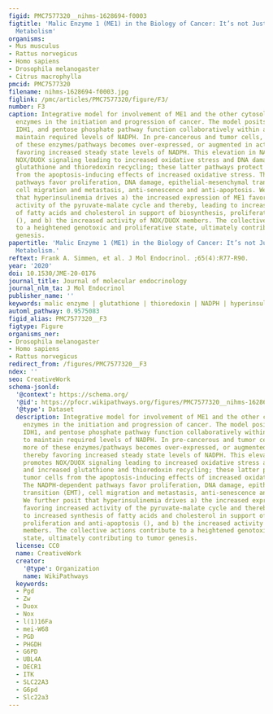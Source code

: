 ```yaml
---
figid: PMC7577320__nihms-1628694-f0003
figtitle: 'Malic Enzyme 1 (ME1) in the Biology of Cancer: It’s not Just Intermediary
  Metabolism'
organisms:
- Mus musculus
- Rattus norvegicus
- Homo sapiens
- Drosophila melanogaster
- Citrus macrophylla
pmcid: PMC7577320
filename: nihms-1628694-f0003.jpg
figlink: /pmc/articles/PMC7577320/figure/F3/
number: F3
caption: Integrative model for involvement of ME1 and the other cytosolic NADP-reducing
  enzymes in the initiation and progression of cancer. The model posits that ME1,
  IDH1, and pentose phosphate pathway function collaboratively within a network to
  maintain required levels of NADPH. In pre-cancerous and tumor cells, one or more
  of these enzymes/pathways becomes over-expressed, or augmented in activity, thereby
  favoring increased steady state levels of NADPH. This elevation in NADPH promotes
  NOX/DUOX signaling leading to increased oxidative stress and DNA damage, and increased
  glutathione and thioredoxin recycling; these latter pathways protect tumor cells
  from the apoptosis-inducing effects of increased oxidative stress. The NADPH-dependent
  pathways favor proliferation, DNA damage, epithelial-mesenchymal transition (EMT),
  cell migration and metastasis, anti-senescence and anti-apoptosis. We further posit
  that hyperinsulinemia drives a) the increased expression of ME1 favoring increased
  activity of the pyruvate-malate cycle and thereby, leading to increased synthesis
  of fatty acids and cholesterol in support of biosynthesis, proliferation and anti-apoptosis
  (), and b) the increased activity of NOX/DUOX members. The collective actions contribute
  to a heightened genotoxic and proliferative state, ultimately contributing to tumor
  genesis.
papertitle: 'Malic Enzyme 1 (ME1) in the Biology of Cancer: It’s not Just Intermediary
  Metabolism.'
reftext: Frank A. Simmen, et al. J Mol Endocrinol. ;65(4):R77-R90.
year: '2020'
doi: 10.1530/JME-20-0176
journal_title: Journal of molecular endocrinology
journal_nlm_ta: J Mol Endocrinol
publisher_name: ''
keywords: malic enzyme | glutathione | thioredoxin | NADPH | hyperinsulinemia | cancer
automl_pathway: 0.9575083
figid_alias: PMC7577320__F3
figtype: Figure
organisms_ner:
- Drosophila melanogaster
- Homo sapiens
- Rattus norvegicus
redirect_from: /figures/PMC7577320__F3
ndex: ''
seo: CreativeWork
schema-jsonld:
  '@context': https://schema.org/
  '@id': https://pfocr.wikipathways.org/figures/PMC7577320__nihms-1628694-f0003.html
  '@type': Dataset
  description: Integrative model for involvement of ME1 and the other cytosolic NADP-reducing
    enzymes in the initiation and progression of cancer. The model posits that ME1,
    IDH1, and pentose phosphate pathway function collaboratively within a network
    to maintain required levels of NADPH. In pre-cancerous and tumor cells, one or
    more of these enzymes/pathways becomes over-expressed, or augmented in activity,
    thereby favoring increased steady state levels of NADPH. This elevation in NADPH
    promotes NOX/DUOX signaling leading to increased oxidative stress and DNA damage,
    and increased glutathione and thioredoxin recycling; these latter pathways protect
    tumor cells from the apoptosis-inducing effects of increased oxidative stress.
    The NADPH-dependent pathways favor proliferation, DNA damage, epithelial-mesenchymal
    transition (EMT), cell migration and metastasis, anti-senescence and anti-apoptosis.
    We further posit that hyperinsulinemia drives a) the increased expression of ME1
    favoring increased activity of the pyruvate-malate cycle and thereby, leading
    to increased synthesis of fatty acids and cholesterol in support of biosynthesis,
    proliferation and anti-apoptosis (), and b) the increased activity of NOX/DUOX
    members. The collective actions contribute to a heightened genotoxic and proliferative
    state, ultimately contributing to tumor genesis.
  license: CC0
  name: CreativeWork
  creator:
    '@type': Organization
    name: WikiPathways
  keywords:
  - Pgd
  - Zw
  - Duox
  - Nox
  - l(1)16Fa
  - mei-W68
  - PGD
  - PHGDH
  - G6PD
  - UBL4A
  - DECR1
  - ITK
  - SLC22A3
  - G6pd
  - Slc22a3
---
```

